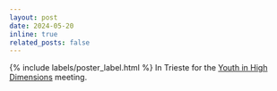 ```yaml
---
layout: post
date: 2024-05-20 
inline: true
related_posts: false
---
```


{% include labels/poster_label.html %} In Trieste for the [Youth in High Dimensions](https://www.itsoc.org/event/youth-high-dimensions-2024) meeting.